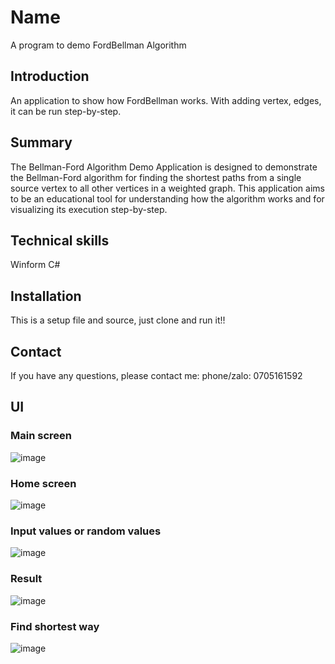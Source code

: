 # Name
A program to demo FordBellman Algorithm

## Introduction
An application to show how FordBellman works. With adding vertex, edges, it can be run step-by-step.

## Summary
The Bellman-Ford Algorithm Demo Application is designed to demonstrate the Bellman-Ford algorithm for finding the shortest paths from a single source vertex to all other vertices in a weighted graph. This application aims to be an educational tool for understanding how the algorithm works and for visualizing its execution step-by-step.

## Technical skills
Winform C#

## Installation
This is a setup file and source, just clone and run it!!

## Contact
If you have any questions, please contact me:
phone/zalo: 0705161592

## UI
### Main screen
![image](https://github.com/regunary/fordBellman/assets/89282929/d4d59039-dbad-41c9-8377-71108c3d2e0f)

### Home screen
![image](https://github.com/regunary/fordBellman/assets/89282929/5c5b6586-84a1-4b23-b94b-70b77ea2f0b6)

### Input values or random values
![image](https://github.com/regunary/fordBellman/assets/89282929/8c7e377d-f5eb-4308-8533-70f2256a71a5)

### Result
![image](https://github.com/regunary/fordBellman/assets/89282929/c251bcf1-7e86-482b-96c6-9b1407904450)

### Find shortest way
![image](https://github.com/regunary/fordBellman/assets/89282929/e1f13336-4192-4c5d-b9de-b270c0b5fe09)


